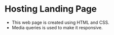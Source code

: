 # Hosting Landing Page

- This web page is created using HTML and CSS.
- Media queries is used to make it responsive.
